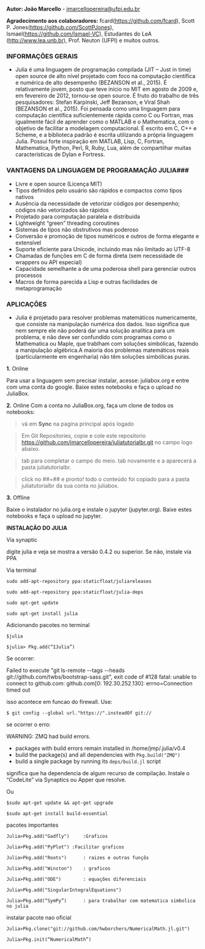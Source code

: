 **Autor: João Marcello** - jmarcellopereira@ufpi.edu.br

**Agradecimento aos colaboradores:** fcard(https://github.com/fcard), Scott P. Jones(https://github.com/ScottPJones), Ismael(https://github.com/Ismael-VC), Estudantes do LeA (http://www.lea.unb.br), Prof. Neuton (UFPI) e muitos outros. 


### INFORMAÇÕES GERAIS ###

*   Julia é uma linguagem de programação compilada (JIT – Just in time) open source de alto nível projetado com foco na computação científica e numérica de alto desempenho (BEZANSON et al., 2015). É relativamente jovem, posto que teve início no MIT em agosto de 2009 e, em fevereiro de 2012, tornou-se open source. É fruto do trabalho de três pesquisadores: Stefan Karpinski, Jeff Bezanson, e Viral Shah (BEZANSON et al., 2015). Foi pensada como uma linguagem para computação científica suficientemente rápida como C ou Fortran, mas igualmente fácil de aprender como o MATLAB e o Mathematica, com o objetivo de facilitar a modelagem computacional. É escrito em C, C++ e Scheme, e a biblioteca padrão é escrita utilizando a própria linguagem Julia. Possui forte inspiração em MATLAB, Lisp, C, Fortran, Mathematica, Python, Perl, R, Ruby, Lua, além de compartilhar muitas características de Dylan e Fortress.


### VANTAGENS DA LINGUAGEM DE PROGRAMAÇÃO JULIA###

*   Livre e open source (Licença MIT)
*   Tipos definidos pelo usuário são rápidos e compactos como tipos nativos
*   Ausência da necessidade de vetorizar códigos por desempenho; códigos não vetorizados são rápidos
*   Projetado para computação paralela e distribuída
*   Lightweight “green” threading coroutines
*   Sistemas de tipos não obstrutivos mas poderoso
*   Conversão e promoção de tipos numéricos e outros de forma elegante e extensível
*   Suporte eficiente para Unicode, incluindo mas não limitado ao UTF-8
*   Chamadas de funções em C de forma direta (sem necessidade de wrappers ou API especial)
*   Capacidade semelhante a de uma poderosa shell para gerenciar outros processos
*   Macros de forma parecida a Lisp e outras facilidades de metaprogramação

### APLICAÇÕES ###

*   Julia é projetado para resolver problemas matemáticos numericamente, que consiste na manipulação numérica dos dados. Isso significa que nem sempre ele não poderá dar uma solução analítica para um problema, e não deve ser confundido com programas como o Mathematica ou Maple, que trablham com soluções simbólicas, fazendo a manipulação algébrica.A maioria dos problemas matemáticos reais (particularmente em engenharia) não têm soluções simbólicas puras.


**1.** Online

Para usar a linguagem sem precisar instalar, acesse: juliabox.org e entre com uma conta do google. Baixe estes notebooks e faça o upload no JuliaBox.

**2.** Online
Com a conta no JuliaBox.org, faça um clone de todos os notebooks:
> vá em **Sync** na pagina principal após logado
    
> Em Git Repositories, copie e cole este repositorio https://github.com/jmarcellopereira/juliatutorialbr.git no campo logo abaixo.
    
> tab para completar o campo do meio. tab novamente e a aparecerá a pasta juliatutorialbr. 

> click no ##+## e pronto! todo o conteúdo foi copiado para a pasta juliatutorialbr da sua conta no juliabox.

**3.** Offline

Baixe o instalador no julia.org e instale o jupyter (jupyter.org). Baixe estes notebooks e faça o upload no jupyter.

**INSTALAÇÃO DO JULIA**

Via synaptic

digite julia e veja se mostra a versão 0.4.2 ou superior. Se não, instale via PPA

Via terminal

	sudo add-apt-repository ppa:staticfloat/juliareleases
	
	sudo add-apt-repository ppa:staticfloat/julia-deps
	
	sudo apt-get update
	
	sudo apt-get install julia
    
Adicionando pacotes no terminal

	$julia
	
	$julia> Pkg.add(“IJulia”)
    
Se ocorrer:

Failed to execute "git ls-remote --tags --heads git://github.com/twbs/bootstrap-sass.git", exit code of #128 fatal: unable to connect to github.com: github.com[0: 192.30.252.130]: errno=Connection timed out

isso acontece em funcao do firewall. Use:

	$ git config --global url."https://".insteadOf git://
    
se ocorrer o erro:

WARNING: ZMQ had build errors.
 - packages with build errors remain installed in /home/jmp/.julia/v0.4
 - build the package(s) and all dependencies with `Pkg.build("ZMQ")`
 - build a single package by running its `deps/build.jl` script
 
significa que ha dependencia de algum recurso de compilação. Instale o “CodeLite” via Synaptics ou Apper que resolve.

Ou 

	$sudo apt-get update && apt-get upgrade
	
	$sudo apt-get install build-essential
    
pacotes importantes

	Julia>Pkg.add("Gadfly")		:Graficos
    
	Julia>Pkg.add("PyPlot")	:Facilitar graficos
    
	Julia>Pkg.add("Roots")		: raizes e outras funçõs
    
	Julia>Pkg.add("Winston")	: graficos	
    
	Julia>Pkg.add("ODE")		: equações diferenciais
    
	Julia>Pkg.add("SingularIntegralEquations")
    
	Julia>Pkg.add(“SymPy”) 		: para trabalhar com matematica simbolica no julia
    
instalar pacote nao oficial

	Julia>Pkg.clone("git://github.com/hwborchers/NumericalMath.jl.git")
    
	Julia>Pkg.init(“NumericalMath”)